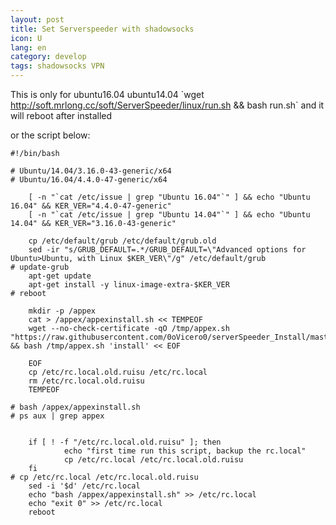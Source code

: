 ```yaml
---
layout: post
title: Set Serverspeeder with shadowsocks
icon: U
lang: en
category: develop
tags: shadowsocks VPN
---
```


This is only for ubuntu16.04 ubuntu14.04
\`wget http://soft.mrlong.cc/soft/ServerSpeeder/linux/run.sh && bash run.sh\`
and it will reboot after installed

or the script below:

    #!/bin/bash

    # Ubuntu/14.04/3.16.0-43-generic/x64
    # Ubuntu/16.04/4.4.0-47-generic/x64

		[ -n "`cat /etc/issue | grep "Ubuntu 16.04"`" ] && echo "Ubuntu 16.04" && KER_VER="4.4.0-47-generic"
		[ -n "`cat /etc/issue | grep "Ubuntu 14.04"`" ] && echo "Ubuntu 14.04" && KER_VER="3.16.0-43-generic"

		cp /etc/default/grub /etc/default/grub.old
		sed -ir "s/GRUB_DEFAULT=.*/GRUB_DEFAULT=\"Advanced options for Ubuntu>Ubuntu, with Linux $KER_VER\"/g" /etc/default/grub
    # update-grub
		apt-get update
		apt-get install -y linux-image-extra-$KER_VER
    # reboot

		mkdir -p /appex
		cat > /appex/appexinstall.sh << TEMPEOF
		wget --no-check-certificate -qO /tmp/appex.sh "https://raw.githubusercontent.com/0oVicero0/serverSpeeder_Install/master/appex.sh" && bash /tmp/appex.sh 'install' << EOF

		EOF
		cp /etc/rc.local.old.ruisu /etc/rc.local
		rm /etc/rc.local.old.ruisu
		TEMPEOF

    # bash /appex/appexinstall.sh
    # ps aux | grep appex


		if [ ! -f "/etc/rc.local.old.ruisu" ]; then
				echo "first time run this script, backup the rc.local"
				cp /etc/rc.local /etc/rc.local.old.ruisu
		fi
    # cp /etc/rc.local /etc/rc.local.old.ruisu
		sed -i '$d' /etc/rc.local
		echo "bash /appex/appexinstall.sh" >> /etc/rc.local
		echo "exit 0" >> /etc/rc.local
		reboot

